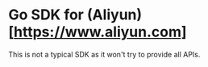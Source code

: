 # Go SDK for (Aliyun)[https://www.aliyun.com]

This is not a typical SDK as it won't try to provide all APIs.
